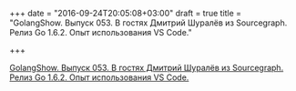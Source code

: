 +++
date = "2016-09-24T20:05:08+03:00"
draft = true
title = "GolangShow. Выпуск 053. В гостях Дмитрий Шуралёв из Sourcegraph. Релиз Go 1.6.2. Опыт использования VS Code."

+++

<p><a href="http://golangshow.com/episode/2016/04-21-053/">GolangShow. Выпуск 053. В гостях Дмитрий Шуралёв из Sourcegraph. Релиз Go 1.6.2. Опыт использования VS Code.</a></p>
